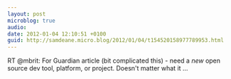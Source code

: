 ```yaml
---
layout: post
microblog: true
audio: 
date: 2012-01-04 12:10:51 +0100
guid: http://samdeane.micro.blog/2012/01/04/t154520158977789953.html
---
```

RT @mbrit: For Guardian article (bit complicated this) - need a *new* open source dev tool, platform, or project. Doesn't matter what it ...
